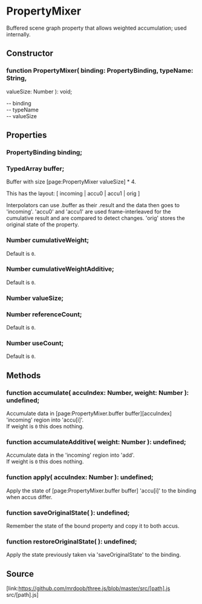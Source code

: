 # PropertyMixer

Buffered scene graph property that allows weighted accumulation; used
internally.

## Constructor

###  function PropertyMixer( binding: PropertyBinding, typeName: String,
valueSize: Number ): void;

\-- binding  
\-- typeName  
\-- valueSize  

## Properties

###  PropertyBinding binding;

###  TypedArray buffer;

Buffer with size [page:PropertyMixer valueSize] * 4.  
  
This has the layout: [ incoming | accu0 | accu1 | orig ]  
  
Interpolators can use .buffer as their .result and the data then goes to
'incoming'. 'accu0' and 'accu1' are used frame-interleaved for the cumulative
result and are compared to detect changes. 'orig' stores the original state of
the property.

###  Number cumulativeWeight;

Default is `0`.

###  Number cumulativeWeightAdditive;

Default is `0`.

###  Number valueSize;

###  Number referenceCount;

Default is `0`.

###  Number useCount;

Default is `0`.

## Methods

###  function accumulate( accuIndex: Number, weight: Number ): undefined;

Accumulate data in [page:PropertyMixer.buffer buffer][accuIndex] 'incoming'
region into 'accu[i]'.  
If weight is `0` this does nothing.

###  function accumulateAdditive( weight: Number ): undefined;

Accumulate data in the 'incoming' region into 'add'.  
If weight is `0` this does nothing.

###  function apply( accuIndex: Number ): undefined;

Apply the state of [page:PropertyMixer.buffer buffer] 'accu[i]' to the binding
when accus differ.

###  function saveOriginalState( ): undefined;

Remember the state of the bound property and copy it to both accus.

###  function restoreOriginalState( ): undefined;

Apply the state previously taken via 'saveOriginalState' to the binding.

## Source

[link:https://github.com/mrdoob/three.js/blob/master/src/[path].js
src/[path].js]

